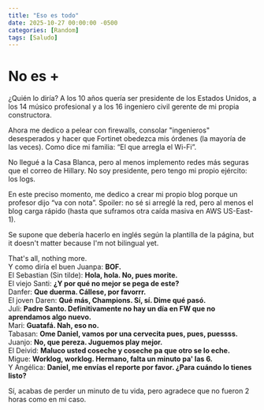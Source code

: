 ```yaml
---
title: "Eso es todo"
date: 2025-10-27 00:00:00 -0500
categories: [Random]
tags: [Saludo]
---
```


# No es +

¿Quién lo diría? A los 10 años quería ser presidente de los Estados Unidos, a los 14 músico profesional y a los 16 ingeniero civil gerente de mi propia constructora.

Ahora me dedico a pelear con firewalls, consolar "ingenieros" desesperados y hacer que Fortinet obedezca mis órdenes (la mayoría de las veces). Como dice mi familia: “El que arregla el Wi-Fi”.

No llegué a la Casa Blanca, pero al menos implemento redes más seguras que el correo de Hillary. No soy presidente, pero tengo mi propio ejército: los logs.

En este preciso momento, me dedico a crear mi propio blog porque un profesor dijo “va con nota”. Spoiler: no sé si arreglé la red, pero al menos el blog carga rápido (hasta que suframos otra caída masiva en AWS US-East-1).

Se supone que debería hacerlo en inglés según la plantilla de la página, but it doesn't matter because I'm not bilingual yet.

That's all, nothing more.  
Y como diría el buen Juanpa: **BOF.**  
El Sebastian (Sin tilde): **Hola, hola. No, pues morite.**  
El viejo Santi: **¿Y por qué no mejor se pega de este?**  
Danfer: **Que duerma. Cállese, por favorrr.**  
El joven Daren: **Qué más, Champions. Sí, sí. Dime qué pasó.**  
Juli: **Padre Santo. Definitivamente no hay un día en FW que no aprendamos algo nuevo.**  
Mari: **Guatafá. Nah, eso no.**  
Tabasan: **Ome Daniel, vamos por una cervecita pues, pues, puessss.**  
Juanjo: **No, que pereza. Juguemos play mejor.**  
El Deivid: **Maluco usted coseche y coseche pa que otro se lo eche.**  
Migue: **Worklog, worklog. Hermano, falta un minuto pa' las 6.**  
Y Angélica: **Daniel, me envías el reporte por favor. ¿Para cuándo lo tienes listo?**  

Sí, acabas de perder un minuto de tu vida, pero agradece que no fueron 2 horas como en mi caso.